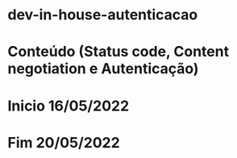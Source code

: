 # dev-in-house-autenticacao
# Conteúdo (Status code, Content negotiation e Autenticação)
# Inicio 16/05/2022
# Fim    20/05/2022
